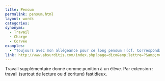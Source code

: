 ```yaml
---
title: Pensum
permalink: pensum.html
layout: words
categories:
synonyms:
  - Travail
  - Charge
  - Corvée
examples:
  - "Toujours avec mon allégeance pour ce long pensum !(cf. Correspondance)"
link: http://www.absurditis.com/index.php?page=dico&amp;lettre=P&amp;mot=Pensum
---
```


Travail supplémentaire donné comme punition à un élève. Par extension : travail (surtout de lecture ou d'écriture) fastidieux.
